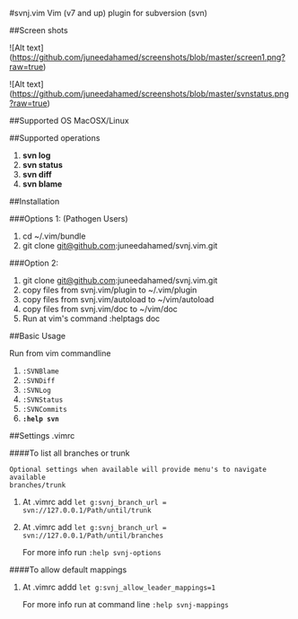 #svnj.vim
Vim (v7 and up) plugin for subversion (svn)

##Screen shots

![Alt text] (https://github.com/juneedahamed/screenshots/blob/master/screen1.png?raw=true)

![Alt text] (https://github.com/juneedahamed/screenshots/blob/master/svnstatus.png?raw=true)

##Supported OS
MacOSX/Linux

##Supported operations

1. **svn log**
2. **svn status**
3. **svn diff**
4. **svn blame**


##Installation

###Options 1:  (Pathogen Users)

1. cd ~/.vim/bundle
2. git clone git@github.com:juneedahamed/svnj.vim.git

###Option 2:

1. git clone git@github.com:juneedahamed/svnj.vim.git
2. copy files from svnj.vim/plugin to ~/.vim/plugin
3. copy files from svnj.vim/autoload to ~/vim/autoload
4. copy files from svnj.vim/doc to ~/vim/doc
5. Run at vim's command    :helptags doc

##Basic Usage

Run from vim commandline

1. `:SVNBlame`
2. `:SVNDiff`
3. `:SVNLog`
4. `:SVNStatus`
5. `:SVNCommits`
6. **`:help svn`**

##Settings .vimrc 

####To list all branches or trunk

    Optional settings when available will provide menu's to navigate available
    branches/trunk

1. At .vimrc add  `let g:svnj_branch_url = svn://127.0.0.1/Path/until/trunk`
2. At .vimrc add  `let g:svnj_branch_url = svn://127.0.0.1/Path/until/branches`

   For more info run `:help svnj-options`

####To allow default mappings
1. At .vimrc addd  `let g:svnj_allow_leader_mappings=1`

    For more info run at command line `:help svnj-mappings`
